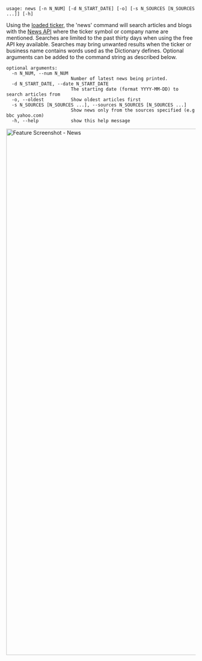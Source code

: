 ```
usage: news [-n N_NUM] [-d N_START_DATE] [-o] [-s N_SOURCES [N_SOURCES ...]] [-h]
```

Using the [loaded ticker](https://gamestonkterminal.github.io/GamestonkTerminal/stocks/load/), the 'news' command will search articles and blogs with the [News API](https://newsapi.org) where the ticker symbol or company name are mentioned. Searches are limited to the past thirty days when using the free API key available. Searches may bring unwanted results when the ticker or business name contains words used as the Dictionary defines. Optional arguments can be added to the command string as described below.

```
optional arguments:
  -n N_NUM, --num N_NUM
                        Number of latest news being printed.
  -d N_START_DATE, --date N_START_DATE
                        The starting date (format YYYY-MM-DD) to search articles from
  -o, --oldest          Show oldest articles first
  -s N_SOURCES [N_SOURCES ...], --sources N_SOURCES [N_SOURCES ...]
                        Show news only from the sources specified (e.g bbc yahoo.com)
  -h, --help            show this help message
```

<img width="1399" alt="Feature Screenshot - News" src="https://user-images.githubusercontent.com/85772166/140126730-3e148862-e1b3-4a27-b322-3b6fd432c7a5.png">

